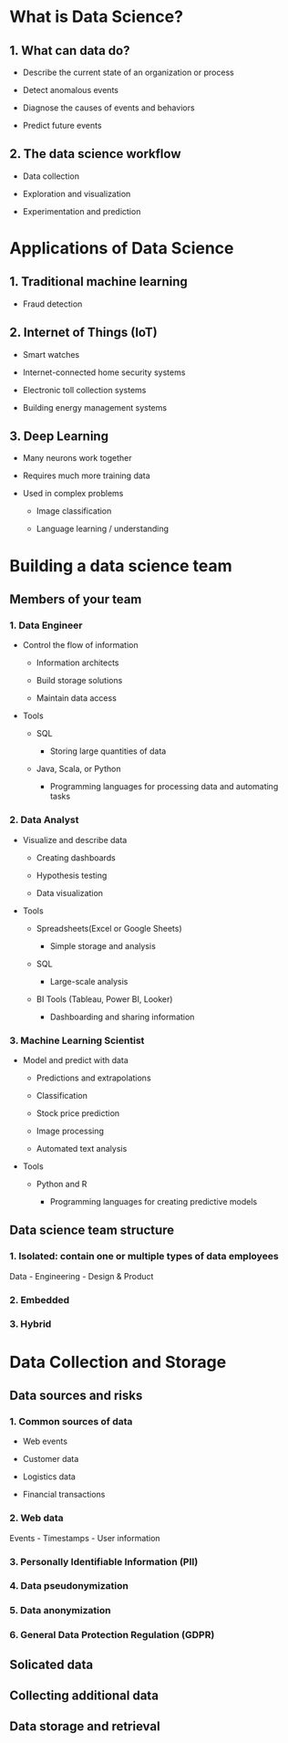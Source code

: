 # What is Data Science?

## 1. What can data do?

* Describe the current state of an organization or process

* Detect anomalous events

* Diagnose the causes of events and behaviors

* Predict future events

## 2. The data science workflow

* Data collection

* Exploration and visualization

* Experimentation and prediction


# Applications of Data Science

## 1. Traditional machine learning

* Fraud detection

## 2. Internet of Things (IoT)

* Smart watches

* Internet-connected home security systems

* Electronic toll collection systems

* Building energy management systems

## 3. Deep Learning

* Many neurons work together

* Requires much more training data

* Used in complex problems

    * Image classification

    * Language learning / understanding


# Building a data science team

## Members of your team

### 1. Data Engineer

* Control the flow of information

    * Information architects

    * Build storage solutions

    * Maintain data access

* Tools

    * SQL

        * Storing large quantities of data

    * Java, Scala, or Python

        * Programming languages for processing data and automating tasks


### 2. Data Analyst

* Visualize and describe data

    * Creating dashboards

    * Hypothesis testing

    * Data visualization

* Tools

    * Spreadsheets(Excel or Google Sheets)

        * Simple storage and analysis

    * SQL

        * Large-scale analysis

    * BI Tools (Tableau, Power BI, Looker)

        * Dashboarding and sharing information

### 3. Machine Learning Scientist

* Model and predict with data

    * Predictions and extrapolations

    * Classification

    * Stock price prediction

    * Image processing

    * Automated text analysis

* Tools

    * Python and R

        * Programming languages for creating predictive models

## Data science team structure

### 1. Isolated: contain one or multiple types of data employees

Data - Engineering - Design & Product


### 2. Embedded


### 3. Hybrid


# Data Collection and Storage

## Data sources and risks

### 1. Common sources of data

* Web events

* Customer data

* Logistics data

* Financial transactions

### 2. Web data

Events - Timestamps - User information

### 3. Personally Identifiable Information (PII)

### 4. Data pseudonymization

### 5. Data anonymization

### 6. General Data Protection Regulation (GDPR)


## Solicated data



## Collecting additional data



## Data storage and retrieval




